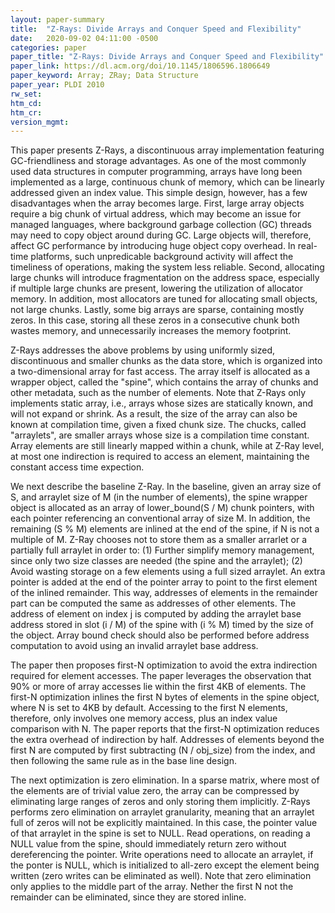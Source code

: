 ```yaml
---
layout: paper-summary
title:  "Z-Rays: Divide Arrays and Conquer Speed and Flexibility"
date:   2020-09-02 04:11:00 -0500
categories: paper
paper_title: "Z-Rays: Divide Arrays and Conquer Speed and Flexibility"
paper_link: https://dl.acm.org/doi/10.1145/1806596.1806649
paper_keyword: Array; ZRay; Data Structure
paper_year: PLDI 2010
rw_set:
htm_cd:
htm_cr:
version_mgmt:
---
```


This paper presents Z-Rays, a discontinuous array implementation featuring GC-friendliness and storage advantages.
As one of the most commonly used data structures in computer programming, arrays have long been implemented as a large,
continuous chunk of memory, which can be linearly addressed given an index value. This simple design, however,
has a few disadvantages when the array becomes large. First, large array objects require a big chunk of virtual address,
which may become an issue for managed languages, where background garbage collection (GC) threads may need to copy
object around during GC. Large objects will, therefore, affect GC performance by introducing huge object copy overhead.
In real-time platforms, such unpredicable background activity will affect the timeliness of operations, making the 
system less reliable. Second, allocating large chunks will introduce fragmentation on the address space, especially if 
multiple large chunks are present, lowering the utilization of allocator memory. In addition, most allocators are tuned 
for allocating small objects, not large chunks. Lastly, some big arrays are sparse, containing mostly zeros. In this
case, storing all these zeros in a consecutive chunk both wastes memory, and unnecessarily increases the memory footprint.

Z-Rays addresses the above problems by using uniformly sized, discontinuous and smaller chunks as the data store,
which is organized into a two-dimensional array for fast access. The array itself is allocated as a wrapper object, 
called the "spine", which contains the array of chunks and other metadata, such as the number of elements.
Note that Z-Rays only implements static array, i.e., arrays whose sizes are statically known, and will not expand
or shrink. As a result, the size of the array can also be known at compilation time, given a fixed chunk size.
The chucks, called "arraylets", are smaller arrays whose size is a compilation time constant. Array elements are 
still linearly mapped within a chunk, while at Z-Ray level, at most one indirection is required to access an element,
maintaining the constant access time expection.

We next describe the baseline Z-Ray. In the baseline, given an array size of S, and arraylet size of M (in the number of 
elements), the spine wrapper object is allocated as an array of lower\_bound(S / M) chunk pointers, with each pointer
referencing an conventional array of size M. In addition, the remaining (S % M) elements are inlined at the end of the 
spine, if N is not a multiple of M. Z-Ray chooses not to store them as a smaller arrarlet or a partially full arraylet
in order to: (1) Further simplify memory management, since only two size classes are needed (the spine and the arraylet);
(2) Avoid wasting storage on a few elements using a full sized arraylet. An extra pointer is added at the end of the 
pointer array to point to the first element of the inlined remainder. This way, addresses of elements in the remainder
part can be computed the same as addresses of other elements. 
The address of element on index j is computed by adding the arraylet base address stored in slot (i / M) of the spine with 
(i % M) timed by the size of the object. Array bound check should also be performed before address computation to avoid
using an invalid arraylet base address.

The paper then proposes first-N optimization to avoid the extra indirection required for element accesses. The paper 
leverages the observation that 90% or more of array accesses lie within the first 4KB of elements. The first-N optimization
inlines the first N bytes of elements in the spine object, where N is set to 4KB by default. Accessing to the first N
elements, therefore, only involves one memory access, plus an index value comparison with N. The paper reports that
the first-N optimization reduces the extra overhead of indirection by half. Addresses of elements beyond the first N
are computed by first subtracting (N / obj\_size) from the index, and then following the same rule as in the base line design.

The next optimization is zero elimination. In a sparse matrix, where most of the elements are of trivial value zero, 
the array can be compressed by eliminating large ranges of zeros and only storing them implicitly.
Z-Rays performs zero elimination on arraylet granularity, meaning that an arraylet full of zeros will not be explicitly 
maintained. In this case, the pointer value of that arraylet in the spine is set to NULL. Read operations, on reading
a NULL value from the spine, should immediately return zero without dereferencing the pointer. Write operations
need to allocate an arraylet, if the ponter is NULL, which is initialized to all-zero except the element being written
(zero writes can be eliminated as well).
Note that zero elimination only applies to the middle part of the array. Nether the first N not the remainder can be 
eliminated, since they are stored inline.

